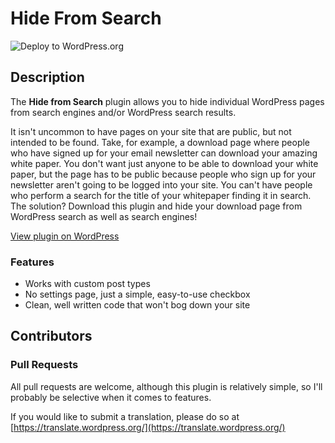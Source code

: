 # Hide From Search

![Deploy to WordPress.org](https://github.com/wpscholar-wp-plugins/mpress-hide-from-search/workflows/Deploy%20to%20WordPress.org/badge.svg)

## Description
The **Hide from Search** plugin allows you to hide individual WordPress pages from search engines and/or WordPress search results.

It isn't uncommon to have pages on your site that are public, but not intended to be found. Take, for example, a download page where people who have signed up for your email newsletter can download your amazing white paper.  You don't want just anyone to be able to download your white paper, but the page has to be public because people who sign up for your newsletter aren't going to be logged into your site.  You can't have people who perform a search for the title of your whitepaper finding it in search.  The solution?  Download this plugin and hide your download page from WordPress search as well as search engines!

[View plugin on WordPress](https://wordpress.org/plugins/mpress-hide-from-search/)

### Features
- Works with custom post types
- No settings page, just a simple, easy-to-use checkbox
- Clean, well written code that won't bog down your site

## Contributors

### Pull Requests
All pull requests are welcome, although this plugin is relatively simple, so I'll probably be selective when it comes to features.

If you would like to submit a translation, please do so at [https://translate.wordpress.org/](https://translate.wordpress.org/)
